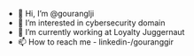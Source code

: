 - 👋 Hi, I’m @gouranglji
- 👀 I’m interested in cybersecurity domain
- 🌱 I’m currently working at Loyalty Juggernaut
- 📫 How to reach me - linkedin-/gouranggir

<!---
gouranglji/gouranglji is a ✨ special ✨ repository because its `README.md` (this file) appears on your GitHub profile.
You can click the Preview link to take a look at your changes.
--->
